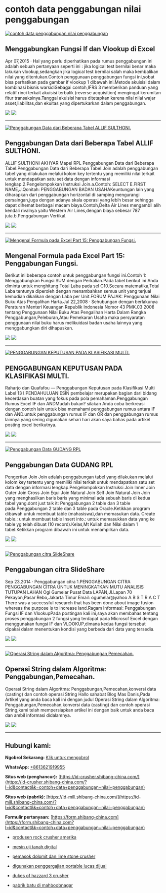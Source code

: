 # contoh data penggabungan nilai penggabungan

<a href="https://swt.shibang-china.com/?l=id&img&k=contoh+data+penggabungan+nilai+penggabungan" target="_blank">![contoh data penggabungan nilai penggabungan](http://static.shibang-china.com/all-800x300/994.jpg)</a>

## Menggabungkan Fungsi If dan Vlookup di Excel
Apr 07,2015 · Hal yang perlu diperhatikan pada rumus penggabungan ini adalah sebuah pertanyaan seperti ini : jika logical test bernilai benar maka lakukan vlookup,sedangkan jika logical test bernilai salah maka kembalikan nilai yang ditentukan.Contoh penggunaan penggabungan fungsi ini,sobat bisa perhatikan pada gambar if vlookup 1 dibawah ini.Metode akuisisi dalam kombinasi bisnis warsidiSebagai contoh,IFRS 3 memberikan panduan yang relatif rinci terkait akuisisi terbalik (reverse acquisition) mengingat kerumitan fitur transaksinya.Tanggal akuisisi harus ditetapkan karena nilai nilai wajar asset,liabilitas,dan ekuitas yang dipertukarkan dalam penggabungan.


<a href="https://whatsapp.shibangsoft.com/WhatsApp.php" target="_blank" title="WhatsApp">![](http://static.shibang-china.com/icon/whatsapp.png)</a> <a href="https://swt.shibang-china.com/?l=id&icon&k=contoh+data+penggabungan+nilai+penggabungan" target="_blank">![](http://static.shibang-china.com/icon/chat-id.png)</a>

---

<a href="https://swt.shibang-china.com/?l=id&img&k=contoh+data+penggabungan+nilai+penggabungan" target="_blank">![Penggabungan Data dari Beberapa Tabel ALLIF SULTHONI.](http://static.shibang-china.com/all-800x300/311.jpg)</a>

## Penggabungan Data dari Beberapa Tabel ALLIF SULTHONI.
ALLIF SULTHONI AKHYAR Mapel RPL Penggabungan Data dari Beberapa Tabel.Penggabungan Data dari Beberapa Tabel.Join adalah penggabungan tabel yang dilakukan melalui kolom key tertentu yang memiliki nilai terkait untuk mendapatkan satu set data dengan informasi lengkap.2.Pengelompokkan Instruksi Join.a.Contoh: SELECT E.FIRST NAME,J.Qonitah: PENGGABUNGAN BADAN USAHAKeuntungan lain yang diharapkan dari penggabungan horizontal di samping mengurangi persaingan,juga dengan adanya skala operasi yang lebih besar sehingga dapat dihemat berbagai macam biaya.Contoh,Delta Air Lines mengambil alih kendali rivalnya yaitu Western Air Lines,dengan biaya sebesar 787 juta.b.Penggabungan Vertikal.


<a href="https://whatsapp.shibangsoft.com/WhatsApp.php" target="_blank" title="WhatsApp">![](http://static.shibang-china.com/icon/whatsapp.png)</a> <a href="https://swt.shibang-china.com/?l=id&icon&k=contoh+data+penggabungan+nilai+penggabungan" target="_blank">![](http://static.shibang-china.com/icon/chat-id.png)</a>

---

<a href="https://swt.shibang-china.com/?l=id&img&k=contoh+data+penggabungan+nilai+penggabungan" target="_blank">![Mengenal Formula pada Excel Part 15: Penggabungan Fungsi.](http://static.shibang-china.com/all-800x300/680.jpg)</a>

## Mengenal Formula pada Excel Part 15: Penggabungan Fungsi.
Berikut ini beberapa contoh untuk penggabungan fungsi ini.Contoh 1: Menggabungkan Fungsi SUM dengan Perkalian.Pada tabel berikut ini Anda diminta untuk menghitung Total Laba pada sel C10.Secara matematika,Total Laba tentunya diperoleh dengan menambahkan semua unit yang terjual kemudian dikalikan dengan Laba per Unit.FORUM PAJAK: Penggunaan Nilai Buku Atas Pengalihan Harta.Jul 22,2008 · Sehubungan dengan berlakunya Peraturan Menteri Keuangan Republik Indonesia Nomor 43 PMK.03 2008 tentang Penggunaan Nilai Buku Atas Pengalihan Harta Dalam Rangka Penggabungan,Peleburan,Atau Pemekaran Usaha maka persyaratan penggunaan nilai buku harus melikuidasi badan usaha lainnya yang menggabungkan diri dihapuskan.


<a href="https://whatsapp.shibangsoft.com/WhatsApp.php" target="_blank" title="WhatsApp">![](http://static.shibang-china.com/icon/whatsapp.png)</a> <a href="https://swt.shibang-china.com/?l=id&icon&k=contoh+data+penggabungan+nilai+penggabungan" target="_blank">![](http://static.shibang-china.com/icon/chat-id.png)</a>

---

<a href="https://swt.shibang-china.com/?l=id&img&k=contoh+data+penggabungan+nilai+penggabungan" target="_blank">![PENGGABUNGAN KEPUTUSAN PADA KLASIFIKASI MULTI.](http://static.shibang-china.com/all-800x300/1473.jpg)</a>

## PENGGABUNGAN KEPUTUSAN PADA KLASIFIKASI MULTI.
Raharjo dan Quafafou — Penggabungan Keputusan pada Klasifikasi Multi Label 13 I.PENDAHULUAN ESIN pembelajar merupakan bagian dari bidang kecerdasan buatan yang fokus pada pola pemahaman.Penggabungan Rumus Excel IF dan ANDMudah bukan? silakan Anda coba berkreasi dengan contoh lain untuk bisa memahami penggabungan rumus antara IF dan AND.untuk penggabungan rumus IF dan OR dan penggabungan rumus lainnya yang sering digunakan sehari hari akan saya bahas pada artikel posting excel berikutnya.


<a href="https://whatsapp.shibangsoft.com/WhatsApp.php" target="_blank" title="WhatsApp">![](http://static.shibang-china.com/icon/whatsapp.png)</a> <a href="https://swt.shibang-china.com/?l=id&icon&k=contoh+data+penggabungan+nilai+penggabungan" target="_blank">![](http://static.shibang-china.com/icon/chat-id.png)</a>

---

<a href="https://swt.shibang-china.com/?l=id&img&k=contoh+data+penggabungan+nilai+penggabungan" target="_blank">![Penggabungan Data GUDANG RPL](http://static.shibang-china.com/all-800x300/280.jpg)</a>

## Penggabungan Data GUDANG RPL
Pengertian Join Join adalah penggabungan tabel yang dilakukan melalui kolom key tertentu yang memiliki nilai terkait untuk mendapatkan satu set data dengan informasi lengkap.Pengelompokkan Instruksi Join Inner Join Outer Join Cross Join Equi Join Natural Join Self Join Natural Join Join yang menghasilkan baris baris yang minimal ada sebuah baris di kedua tabel yang.dont just talk it: Penggabungan 2 table dan 3 table pada.Penggabungan 2 table dan 3 table pada Oracle.Ketikkan program dibawah untuk membuat table (mahasiswa),dan memasukan data. Create table.: untuk membuat table Insert into.: untuk memasukkan data yang ke table yg telah dibuat (10 record).Kelas,Mt Kuliah dan Nilai dalam 1 tabel.Ketikkan program dibawah ini untuk menampilkan data.


<a href="https://whatsapp.shibangsoft.com/WhatsApp.php" target="_blank" title="WhatsApp">![](http://static.shibang-china.com/icon/whatsapp.png)</a> <a href="https://swt.shibang-china.com/?l=id&icon&k=contoh+data+penggabungan+nilai+penggabungan" target="_blank">![](http://static.shibang-china.com/icon/chat-id.png)</a>

---

<a href="https://swt.shibang-china.com/?l=id&img&k=contoh+data+penggabungan+nilai+penggabungan" target="_blank">![Penggabungan citra SlideShare](http://static.shibang-china.com/all-800x300/1149.jpg)</a>

## Penggabungan citra SlideShare
Sep 23,2014 · Penggabungan citra 1.PENGGABUNGAN CITRA PENGGABUNGAN CITRA UNTUK MENINGKATKAN MUTU ANALISIS TUTUPAN LAHAN Ogi Gumelar Pusat Data LAPAN,Jl.Lapan 70 Pekayon,Pasar Rebo,Jakarta Timur Email: ogumelar@yahoo A B S T R A C T There was a successful research that has been done about image fusion whereas the purpose is to increase land.Ragam Informasi: Penggabungan Fungsi IF dan VlookupPada postingan kali ini,saya akan membahas tentang proses penggabungan 2 fungsi yang terdapat pada Microsof Excel dengan menggunakan fungsi IF dan VLOOKUP,dimana kedua fungsi tersebut dipakai dalam menentukan kondisi yang berbeda dari data yang tersedia.


<a href="https://whatsapp.shibangsoft.com/WhatsApp.php" target="_blank" title="WhatsApp">![](http://static.shibang-china.com/icon/whatsapp.png)</a> <a href="https://swt.shibang-china.com/?l=id&icon&k=contoh+data+penggabungan+nilai+penggabungan" target="_blank">![](http://static.shibang-china.com/icon/chat-id.png)</a>

---

<a href="https://swt.shibang-china.com/?l=id&img&k=contoh+data+penggabungan+nilai+penggabungan" target="_blank">![Operasi String dalam Algoritma: Penggabungan,Pemecahan.](http://static.shibang-china.com/all-800x300/1257.jpg)</a>

## Operasi String dalam Algoritma: Penggabungan,Pemecahan.
Operasi String dalam Algoritma: Penggabungan,Pemecahan,konversi data (casting) dan contoh operasi String Hallo sahabat Blog Mas Danis,Pada Artikel yang anda baca kali ini dengan judul Operasi String dalam Algoritma: Penggabungan,Pemecahan,konversi data (casting) dan contoh operasi String,kami telah mempersiapkan artikel ini dengan baik untuk anda baca dan ambil informasi didalamnya.

<a href="https://whatsapp.shibangsoft.com/WhatsApp.php" target="_blank" title="WhatsApp">![](http://static.shibang-china.com/icon/whatsapp.png)</a> <a href="https://swt.shibang-china.com/?l=id&icon&k=contoh+data+penggabungan+nilai+penggabungan" target="_blank">![](http://static.shibang-china.com/icon/chat-id.png)</a>

---
## Hubungi kami:

**Ngobrol Sekarang:** [Klik untuk mengobrol](https://swt.shibang-china.com?l=id&contact&k=contoh+data+penggabungan+nilai+penggabungan)

**WhatsApp:**  [+8613621919955](https://whatsapp.shibangsoft.com/WhatsApp.php)

**Situs web (penghancur):** [https://id-crusher.shibang-china.com/](https://id-crusher.shibang-china.com/?l=id&contact&k=contoh+data+penggabungan+nilai+penggabungan)

**Situs web (pabrik):** [https://id-mill.shibang-china.com/](https://id-mill.shibang-china.com/?l=id&contact&k=contoh+data+penggabungan+nilai+penggabungan)

**Formulir pertanyaan:** [https://form.shibang-china.com](https://form.shibang-china.com?l=id&contact&k=contoh+data+penggabungan+nilai+penggabungan)

* [produsen rock crusher amerika](../11/produsen%20rock%20crusher%20amerika.md)

* [mesin uji tanah digital](../12/mesin%20uji%20tanah%20digital.md)

* [pemasok dolomit dan lime stone crusher](../11/pemasok%20dolomit%20dan%20lime%20stone%20crusher.md)

* [digunakan penggergajian portable lucas dijual](../13/digunakan%20penggergajian%20portable%20lucas%20dijual.md)

* [dukes of hazzard 3 crusher](../14/dukes%20of%20hazzard%203%20crusher.md)

* [pabrik batu di mahboobnagar](../14/pabrik%20batu%20di%20mahboobnagar.md)